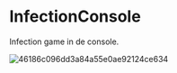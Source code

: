 # InfectionConsole
Infection game in de console.

![46186c096dd3a84a55e0ae92124ce634](https://user-images.githubusercontent.com/100406364/221256132-dbdcbaa3-f57d-4802-bf27-266f58ea9774.png)
